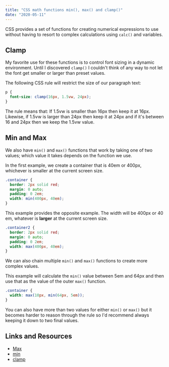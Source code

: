 ```yaml
---
title: "CSS math functions min(), max() and clamp()"
date: "2020-05-11"
---
```


CSS provides a set of functions for creating numerical expressions to use without having to resort to complex calculations using `calc()` and variables.

## Clamp

My favorite use for these functions is to control font sizing in a dynamic environment. Until I discovered `clamp()` I couldn't think of any way to not let the font get smaller or larger than preset values.

The following CSS rule will restrict the size of our paragraph text:

```css
p {
  font-size: clamp(16px, 1.5vw, 24px);
}
```

The rule means that: If 1.5vw is smaller than 16px then keep it at 16px. Likewise, if 1.5vw is larger than 24px then keep it at 24px and if it's between 16 and 24px then we keep the 1.5vw value.

## Min and Max

We also have `min()` and `max()` functions that work by taking one of two values; which value it takes depends on the function we use.

In the first example, we create a container that is 40em or 400px, whichever is smaller at the current screen size.

```css
.container {
  border: 2px solid red;
  margin: 0 auto;
  padding: 0 2em;
  width: min(400px, 40em);
}
```

This example provides the opposite example. The width will be 400px or 40 em, whatever is **larger** at the current screen size.

```css
.container2 {
  border: 2px solid red;
  margin: 0 auto;
  padding: 0 2em;
  width: max(400px, 40em);
}
```

We can also chain multiple `min()` and `max()` functions to create more complex values.

This example will calculate the `min()` value between 5em and 64px and then use that as the value of the outer `max()` function.

```css
.container {
  width: max(10px, min(64px, 5em));
}
```

You can also have more than two values for either `min()` or `max()` but it becomes harder to reason through the rule so I'd recommend always keeping it down to two final values.

## Links and Resources

- [Max](https://developer.mozilla.org/en-US/docs/Web/CSS/max)
- [min](https://developer.mozilla.org/en-US/docs/Web/CSS/min)
- [clamp](https://developer.mozilla.org/en-US/docs/Web/CSS/clamp)
